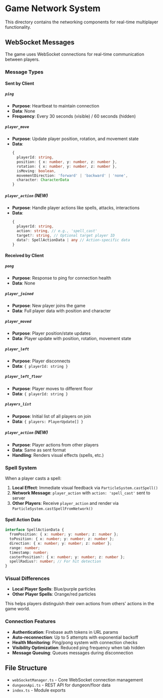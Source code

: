 # Game Network System

This directory contains the networking components for real-time multiplayer functionality.

## WebSocket Messages

The game uses WebSocket connections for real-time communication between players.

### Message Types

#### Sent by Client

##### `ping`
- **Purpose**: Heartbeat to maintain connection
- **Data**: None
- **Frequency**: Every 30 seconds (visible) / 60 seconds (hidden)

##### `player_move`
- **Purpose**: Update player position, rotation, and movement state
- **Data**:
  ```typescript
  {
    playerId: string,
    position: { x: number, y: number, z: number },
    rotation: { x: number, y: number, z: number },
    isMoving: boolean,
    movementDirection: 'forward' | 'backward' | 'none',
    character: CharacterData
  }
  ```

##### `player_action` *(NEW)*
- **Purpose**: Handle player actions like spells, attacks, interactions
- **Data**:
  ```typescript
  {
    playerId: string,
    action: string, // e.g., 'spell_cast'
    target?: string, // Optional target player ID
    data?: SpellActionData | any // Action-specific data
  }
  ```

#### Received by Client

##### `pong`
- **Purpose**: Response to ping for connection health
- **Data**: None

##### `player_joined`
- **Purpose**: New player joins the game
- **Data**: Full player data with position and character

##### `player_moved`
- **Purpose**: Player position/state updates
- **Data**: Player update with position, rotation, movement state

##### `player_left`
- **Purpose**: Player disconnects
- **Data**: `{ playerId: string }`

##### `player_left_floor`
- **Purpose**: Player moves to different floor
- **Data**: `{ playerId: string }`

##### `players_list`
- **Purpose**: Initial list of all players on join
- **Data**: `{ players: PlayerUpdate[] }`

##### `player_action` *(NEW)*
- **Purpose**: Player actions from other players
- **Data**: Same as sent format
- **Handling**: Renders visual effects (spells, etc.)

### Spell System

When a player casts a spell:

1. **Local Effect**: Immediate visual feedback via `ParticleSystem.castSpell()`
2. **Network Message**: `player_action` with `action: 'spell_cast'` sent to server
3. **Other Players**: Receive `player_action` and render via `ParticleSystem.castSpellFromNetwork()`

#### Spell Action Data

```typescript
interface SpellActionData {
  fromPosition: { x: number; y: number; z: number };
  toPosition: { x: number; y: number; z: number };
  direction: { x: number; y: number; z: number };
  range: number;
  timestamp: number;
  casterPosition?: { x: number; y: number; z: number };
  spellRadius?: number; // For hit detection
}
```

### Visual Differences

- **Local Player Spells**: Blue/purple particles
- **Other Player Spells**: Orange/red particles

This helps players distinguish their own actions from others' actions in the game world.

### Connection Features

- **Authentication**: Firebase auth tokens in URL params
- **Auto-reconnection**: Up to 5 attempts with exponential backoff
- **Health Monitoring**: Ping/pong system with connection checks
- **Visibility Optimization**: Reduced ping frequency when tab hidden
- **Message Queuing**: Queues messages during disconnection

## File Structure

- `webSocketManager.ts` - Core WebSocket connection management
- `dungeonApi.ts` - REST API for dungeon/floor data
- `index.ts` - Module exports
